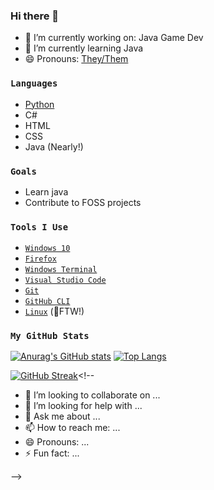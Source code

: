 ### Hi there 👋

<!--
**appcreatorguy/appcreatorguy** is a ✨ _special_ ✨ repository because its `README.md` (this file) appears on your GitHub profile.
-->

- 🔭 I’m currently working on: Java Game Dev
- 🌱 I’m currently learning Java
- 😄 Pronouns: [They/Them](https://pronoun.is/he/:or/they/:or/she/)

### `Languages`
- [Python](https://github.com/python/cpython)
- C#
- HTML
- CSS
- Java (Nearly!)

### `Goals`
- Learn java
- Contribute to FOSS projects

### `Tools I Use`
- [`Windows 10`](https://www.microsoft.com/en-us/windows/get-windows-10) 
- [`Firefox`](https://www.mozilla.org/en-US/firefox/new/)
- [`Windows Terminal`](https://github.com/microsoft/terminal)
- [`Visual Studio Code`](https://github.com/microsoft/vscode)
- [`Git`](https://git-scm.com/)
- [`GitHub CLI`](https://github.com/cli/cli)
- [`Linux`](https://www.linuxfoundation.org/) (🐧FTW!)

### `My GitHub Stats`
[![Anurag's GitHub stats](https://github-readme-stats.vercel.app/api?username=appcreatorguy&show_icons=true&theme=nord)](https://github.com/anuraghazra/github-readme-stats)
[![Top Langs](https://github-readme-stats.vercel.app/api/top-langs/?username=appcreatorguy&layout=compact&show_icons=true&theme=nord)](https://github.com/anuraghazra/github-readme-stats)

[![GitHub Streak](http://github-readme-streak-stats.herokuapp.com?user=appcreatorguy&theme=nord)](https://git.io/streak-stats)<!--
- 👯 I’m looking to collaborate on ...
- 🤔 I’m looking for help with ...
- 💬 Ask me about ...
- 📫 How to reach me: ...
- 😄 Pronouns: ...
- ⚡ Fun fact: ...

-->
